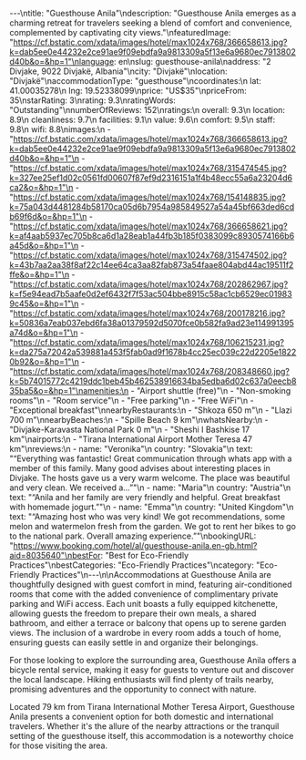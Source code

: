 ---\ntitle: "Guesthouse Anila"\ndescription: "Guesthouse Anila emerges as a charming retreat for travelers seeking a blend of comfort and convenience, complemented by captivating city views."\nfeaturedImage: "https://cf.bstatic.com/xdata/images/hotel/max1024x768/366658613.jpg?k=dab5ee0e44232e2ce91ae9f09ebdfa9a9813309a5f13e6a9680ec7913802d40b&o=&hp=1"\nlanguage: en\nslug: guesthouse-anila\naddress: "2 Divjake, 9022 Divjakë, Albania"\ncity: "Divjakë"\nlocation: "Divjakë"\naccommodationType: "guesthouse"\ncoordinates:\n  lat: 41.00035278\n  lng: 19.52338099\nprice: "US$35"\npriceFrom: 35\nstarRating: 3\nrating: 9.3\nratingWords: "Outstanding"\nnumberOfReviews: 152\nratings:\n  overall: 9.3\n  location: 8.9\n  cleanliness: 9.7\n  facilities: 9.1\n  value: 9.6\n  comfort: 9.5\n  staff: 9.8\n  wifi: 8.8\nimages:\n  - "https://cf.bstatic.com/xdata/images/hotel/max1024x768/366658613.jpg?k=dab5ee0e44232e2ce91ae9f09ebdfa9a9813309a5f13e6a9680ec7913802d40b&o=&hp=1"\n  - "https://cf.bstatic.com/xdata/images/hotel/max1024x768/315474545.jpg?k=327ee25ef1d02c0561fd00607f87ef9d2316151a1f4b48ecc55a6a23204d6ca2&o=&hp=1"\n  - "https://cf.bstatic.com/xdata/images/hotel/max1024x768/154148835.jpg?k=75a043d4481284b58170ca05d6b7954a985849527a54a45bf663ded6cdb69f6d&o=&hp=1"\n  - "https://cf.bstatic.com/xdata/images/hotel/max1024x768/366658621.jpg?k=af4aab5937ec705b8ca6d1a28eab1a44fb3b185f0383099c8930574166b6a45d&o=&hp=1"\n  - "https://cf.bstatic.com/xdata/images/hotel/max1024x768/315474502.jpg?k=43b7aa2aa38f8af22c14ee64ca3aa82fab873a54faae804abd44ac19511f2ffe&o=&hp=1"\n  - "https://cf.bstatic.com/xdata/images/hotel/max1024x768/202862967.jpg?k=f5e94ead7b5aafe0d2ef6432f7f53ac504bbe8915c58ac1cb6529ec019839c45&o=&hp=1"\n  - "https://cf.bstatic.com/xdata/images/hotel/max1024x768/200178216.jpg?k=50836a7eab037ebd6fa38a01379592d5070fce0b582fa9ad23e114991395a74d&o=&hp=1"\n  - "https://cf.bstatic.com/xdata/images/hotel/max1024x768/106215231.jpg?k=da275a72042a539881a453f5fab0ad9f1678b4cc25ec039c22d2205e18220b92&o=&hp=1"\n  - "https://cf.bstatic.com/xdata/images/hotel/max1024x768/208348660.jpg?k=5b74015772c4219ddc1beb45b462538916634ba5edba6d02c637a0eecb835ba5&o=&hp=1"\namenities:\n  - "Airport shuttle (free)"\n  - "Non-smoking rooms"\n  - "Room service"\n  - "Free parking"\n  - "Free WiFi"\n  - "Exceptional breakfast"\nnearbyRestaurants:\n  - "Shkoza 650 m"\n  - "Llazi 700 m"\nnearbyBeaches:\n  - "Spille Beach 9 km"\nwhatsNearby:\n  - "Divjake-Karavasta National Park 0 m"\n  - "Sheshi I Bashkise 17 km"\nairports:\n  - "Tirana International Airport Mother Teresa 47 km"\nreviews:\n  - name: "Veronika"\n    country: "Slovakia"\n    text: "“Everything was fantastic! Great communication through whats app with a member of this family. Many good advises about interesting places in Divjake. The hosts gave us a very warm welcome. The place was beautiful and very clean. We received a...”"\n  - name: "Maria"\n    country: "Austria"\n    text: "“Anila and her family are very friendly and helpful. Great breakfast with homemade jogurt.”"\n  - name: "Emma"\n    country: "United Kingdom"\n    text: "“Amazing host who was very kind! We got recommendations, some melon and watermelon fresh from the garden. We got to rent her bikes to go to the national park. Overall amazing experience.”"\nbookingURL: "https://www.booking.com/hotel/al/guesthouse-anila.en-gb.html?aid=8035640"\nbestFor: "Best for Eco-Friendly Practices"\nbestCategories: "Eco-Friendly Practices"\ncategory: "Eco-Friendly Practices"\n---\n\nAccommodations at Guesthouse Anila are thoughtfully designed with guest comfort in mind, featuring air-conditioned rooms that come with the added convenience of complimentary private parking and WiFi access. Each unit boasts a fully equipped kitchenette, allowing guests the freedom to prepare their own meals, a shared bathroom, and either a terrace or balcony that opens up to serene garden views. The inclusion of a wardrobe in every room adds a touch of home, ensuring guests can easily settle in and organize their belongings.

For those looking to explore the surrounding area, Guesthouse Anila offers a bicycle rental service, making it easy for guests to venture out and discover the local landscape. Hiking enthusiasts will find plenty of trails nearby, promising adventures and the opportunity to connect with nature.

Located 79 km from Tirana International Mother Teresa Airport, Guesthouse Anila presents a convenient option for both domestic and international travelers. Whether it's the allure of the nearby attractions or the tranquil setting of the guesthouse itself, this accommodation is a noteworthy choice for those visiting the area.